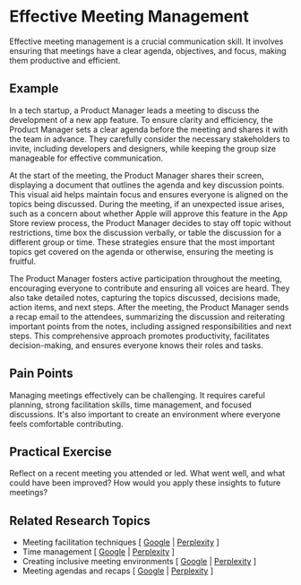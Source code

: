 # Effective Meeting Management

Effective meeting management is a crucial communication skill. It involves ensuring that meetings have a clear agenda, objectives, and focus, making them productive and efficient.

## Example

In a tech startup, a Product Manager leads a meeting to discuss the development of a new app feature. To ensure clarity and efficiency, the Product Manager sets a clear agenda before the meeting and shares it with the team in advance. They carefully consider the necessary stakeholders to invite, including developers and designers, while keeping the group size manageable for effective communication.

At the start of the meeting, the Product Manager shares their screen, displaying a document that outlines the agenda and key discussion points. This visual aid helps maintain focus and ensures everyone is aligned on the topics being discussed. During the meeting, if an unexpected issue arises, such as a concern about whether Apple will approve this feature in the App Store review process, the Product Manager decides to stay off topic without restrictions, time box the discussion verbally, or table the discussion for a different group or time. These strategies ensure that the most important topics get covered on the agenda or otherwise, ensuring the meeting is fruitful.

The Product Manager fosters active participation throughout the meeting, encouraging everyone to contribute and ensuring all voices are heard. They also take detailed notes, capturing the topics discussed, decisions made, action items, and next steps. After the meeting, the Product Manager sends a recap email to the attendees, summarizing the discussion and reiterating important points from the notes, including assigned responsibilities and next steps. This comprehensive approach promotes productivity, facilitates decision-making, and ensures everyone knows their roles and tasks.

## Pain Points

Managing meetings effectively can be challenging. It requires careful planning, strong facilitation skills, time management, and focused discussions. It's also important to create an environment where everyone feels comfortable contributing.

## Practical Exercise

Reflect on a recent meeting you attended or led. What went well, and what could have been improved? How would you apply these insights to future meetings?

## Related Research Topics

* Meeting facilitation techniques \[ [Google](https://www.google.com/search?q=Meeting%20facilitation%20techniques%20in%20product%20management) | [Perplexity](https://www.perplexity.ai/?q=Meeting%20facilitation%20techniques%20in%20product%20management) ]
* Time management \[ [Google](https://www.google.com/search?q=Time%20management%20in%20product%20management) | [Perplexity](https://www.perplexity.ai/?q=Time%20management%20in%20product%20management) ]
* Creating inclusive meeting environments \[ [Google](https://www.google.com/search?q=Creating%20inclusive%20meeting%20environments%20in%20product%20management) | [Perplexity](https://www.perplexity.ai/?q=Creating%20inclusive%20meeting%20environments%20in%20product%20management) ]
* Meeting agendas and recaps \[ [Google](https://www.google.com/search?q=Meeting%20agendas%20and%20recaps%20in%20product%20management) | [Perplexity](https://www.perplexity.ai/?q=Meeting%20agendas%20and%20recaps%20in%20product%20management) ]
